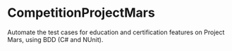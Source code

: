 # CompetitionProjectMars
Automate the test cases for education and certification features on Project Mars, using BDD (C# and NUnit).
